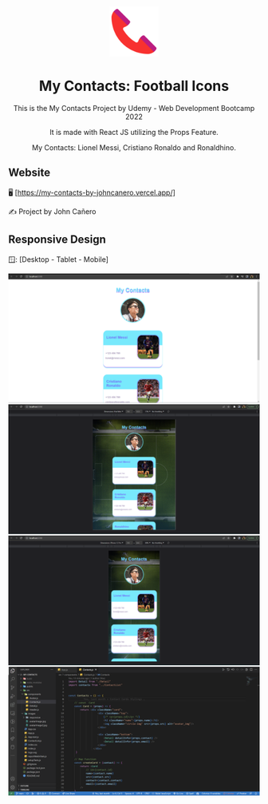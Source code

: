 <!-- markdownlint-configure-file {
  "MD013": {
    "code_blocks": false,
    "tables": false
  },
  "MD033": false,
  "MD041": false
} -->

<div align="center">
  <a href="https://my-contacts-by-johncanero.vercel.app/" target="_blank">
    <img alt="my-contacts" height="100" src="./src/images/responsive/phoneIcon.png"/>
  </a>
</div>

<div align="center">

# My Contacts: Football Icons

This is the My Contacts Project by Udemy - Web Development Bootcamp 2022

It is made with React JS utilizing the Props Feature. 

My Contacts: Lionel Messi, Cristiano Ronaldo and Ronaldhino. 
</div>

## Website

🖥️ [https://my-contacts-by-johncanero.vercel.app/]

✍️ Project by John Cañero

## Responsive Design

🪟: [Desktop - Tablet - Mobile]

![Desktop View - My Contacts](./src/images/responsive/desktopView.png)
![Tablet View - My Contacts](./src/images/responsive/tabletView.png)
![Mobile View - My Contacts](./src/images/responsive/mobileView.png)
![Code View - My Contacts](./src/images/responsive/codeView.png)
